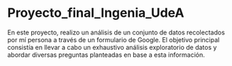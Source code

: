 # Proyecto_final_Ingenia_UdeA
En este proyecto, realizo un análisis de un conjunto de datos recolectados por mí persona a través de un formulario de Google. El objetivo principal consistía en llevar a cabo un exhaustivo análisis exploratorio de datos y abordar diversas preguntas planteadas en base a esta información.
